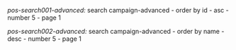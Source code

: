 *pos-search001-advanced:* search campaign-advanced - 
    order by id - asc - number 5 - page 1

*pos-search002-advanced:* search campaign-advanced - 
    order by name - desc - number 5 - page 1